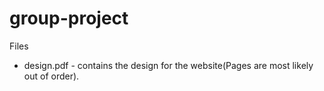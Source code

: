 # group-project

Files
 - design.pdf - contains the design for the website(Pages are most likely out of order).
